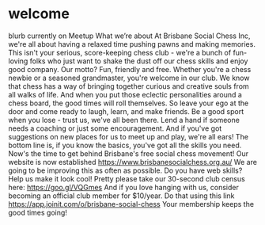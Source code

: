 # welcome
blurb currently on Meetup
What we’re about
At Brisbane Social Chess Inc, we're all about having a relaxed time pushing pawns and making memories. This isn't your serious, score-keeping chess club - we're a bunch of fun-loving folks who just want to shake the dust off our chess skills and enjoy good company. Our motto? Fun, friendly and free. Whether you're a chess newbie or a seasoned grandmaster, you're welcome in our club. We know that chess has a way of bringing together curious and creative souls from all walks of life. And when you put those eclectic personalities around a chess board, the good times will roll themselves.
So leave your ego at the door and come ready to laugh, learn, and make friends. Be a good sport when you lose - trust us, we've all been there. Lend a hand if someone needs a coaching or just some encouragement. And if you've got suggestions on new places for us to meet up and play, we're all ears!
The bottom line is, if you know the basics, you've got all the skills you need. Now's the time to get behind Brisbane's free social chess movement!
Our website is now established https://www.brisbanesocialchess.org.au/
We are going to be improving this as often as possible. Do you have web skills? Help us make it look cool!
Pretty please take our 30-second club census here: https://goo.gl/VQGmes
And if you love hanging with us, consider becoming an official club member for $10/year. Do that using this link https://app.joinit.com/o/brisbane-social-chess Your membership keeps the good times going!
